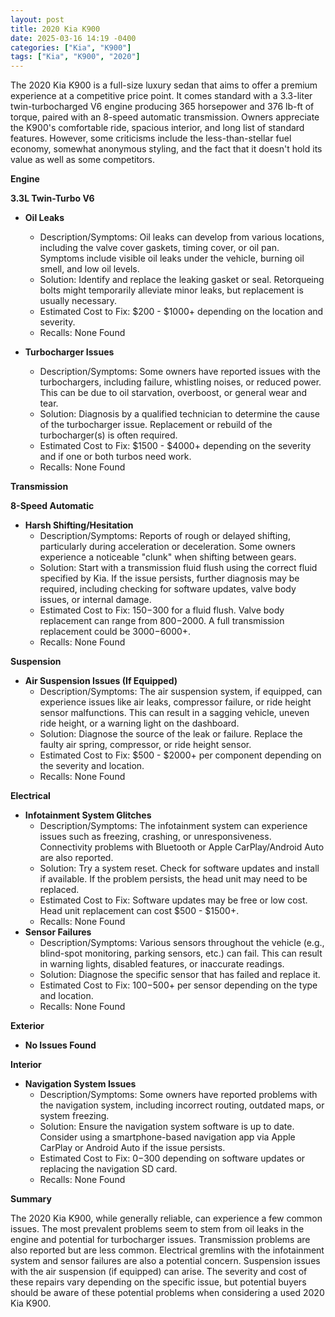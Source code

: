 ```yaml
---
layout: post
title: 2020 Kia K900
date: 2025-03-16 14:19 -0400
categories: ["Kia", "K900"]
tags: ["Kia", "K900", "2020"]
---
```

The 2020 Kia K900 is a full-size luxury sedan that aims to offer a premium experience at a competitive price point. It comes standard with a 3.3-liter twin-turbocharged V6 engine producing 365 horsepower and 376 lb-ft of torque, paired with an 8-speed automatic transmission. Owners appreciate the K900's comfortable ride, spacious interior, and long list of standard features. However, some criticisms include the less-than-stellar fuel economy, somewhat anonymous styling, and the fact that it doesn't hold its value as well as some competitors.

**Engine**

**3.3L Twin-Turbo V6**

* **Oil Leaks**
    * Description/Symptoms: Oil leaks can develop from various locations, including the valve cover gaskets, timing cover, or oil pan. Symptoms include visible oil leaks under the vehicle, burning oil smell, and low oil levels.
    * Solution: Identify and replace the leaking gasket or seal. Retorqueing bolts might temporarily alleviate minor leaks, but replacement is usually necessary.
    * Estimated Cost to Fix: $200 - $1000+ depending on the location and severity.
    * Recalls: None Found

* **Turbocharger Issues**
    * Description/Symptoms: Some owners have reported issues with the turbochargers, including failure, whistling noises, or reduced power. This can be due to oil starvation, overboost, or general wear and tear.
    * Solution: Diagnosis by a qualified technician to determine the cause of the turbocharger issue. Replacement or rebuild of the turbocharger(s) is often required.
    * Estimated Cost to Fix: $1500 - $4000+ depending on the severity and if one or both turbos need work.
    * Recalls: None Found

**Transmission**

**8-Speed Automatic**

* **Harsh Shifting/Hesitation**
    * Description/Symptoms: Reports of rough or delayed shifting, particularly during acceleration or deceleration. Some owners experience a noticeable "clunk" when shifting between gears.
    * Solution: Start with a transmission fluid flush using the correct fluid specified by Kia. If the issue persists, further diagnosis may be required, including checking for software updates, valve body issues, or internal damage.
    * Estimated Cost to Fix: $150-$300 for a fluid flush. Valve body replacement can range from $800-$2000. A full transmission replacement could be $3000-$6000+.
    * Recalls: None Found

**Suspension**

* **Air Suspension Issues (If Equipped)**
    * Description/Symptoms: The air suspension system, if equipped, can experience issues like air leaks, compressor failure, or ride height sensor malfunctions. This can result in a sagging vehicle, uneven ride height, or a warning light on the dashboard.
    * Solution: Diagnose the source of the leak or failure. Replace the faulty air spring, compressor, or ride height sensor.
    * Estimated Cost to Fix: $500 - $2000+ per component depending on the severity and location.
    * Recalls: None Found

**Electrical**

* **Infotainment System Glitches**
    * Description/Symptoms: The infotainment system can experience issues such as freezing, crashing, or unresponsiveness. Connectivity problems with Bluetooth or Apple CarPlay/Android Auto are also reported.
    * Solution: Try a system reset. Check for software updates and install if available. If the problem persists, the head unit may need to be replaced.
    * Estimated Cost to Fix: Software updates may be free or low cost. Head unit replacement can cost $500 - $1500+.
    * Recalls: None Found
* **Sensor Failures**
    * Description/Symptoms: Various sensors throughout the vehicle (e.g., blind-spot monitoring, parking sensors, etc.) can fail. This can result in warning lights, disabled features, or inaccurate readings.
    * Solution: Diagnose the specific sensor that has failed and replace it.
    * Estimated Cost to Fix: $100-$500+ per sensor depending on the type and location.
    * Recalls: None Found

**Exterior**

* **No Issues Found**

**Interior**

* **Navigation System Issues**
    * Description/Symptoms: Some owners have reported problems with the navigation system, including incorrect routing, outdated maps, or system freezing.
    * Solution: Ensure the navigation system software is up to date. Consider using a smartphone-based navigation app via Apple CarPlay or Android Auto if the issue persists.
    * Estimated Cost to Fix: $0-$300 depending on software updates or replacing the navigation SD card.
    * Recalls: None Found

**Summary**

The 2020 Kia K900, while generally reliable, can experience a few common issues. The most prevalent problems seem to stem from oil leaks in the engine and potential for turbocharger issues. Transmission problems are also reported but are less common. Electrical gremlins with the infotainment system and sensor failures are also a potential concern. Suspension issues with the air suspension (if equipped) can arise. The severity and cost of these repairs vary depending on the specific issue, but potential buyers should be aware of these potential problems when considering a used 2020 Kia K900.

